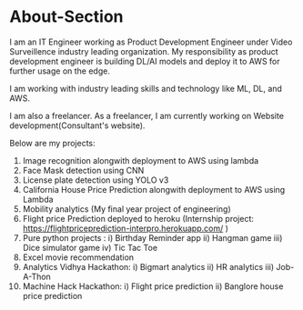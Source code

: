 # About-Section

I am an IT Engineer working as Product Development Engineer under Video Surveillence industry leading organization.
My responsibility as product development engineer is building DL/AI models and deploy it to AWS for further usage on the edge.

I am working with industry leading skills and technology like ML, DL, and AWS.

I am also a freelancer.
As a freelancer, I am currently working on Website development(Consultant's website).

Below are my projects:

1) Image recognition alongwith deployment to AWS using lambda
2) Face Mask detection using CNN
3) License plate detection using YOLO v3
4) California House Price Prediction alongwith deployment to AWS using Lambda
5) Mobility analytics (My final year project of engineering)
6) Flight price Prediction deployed to heroku (Internship project: https://flightpriceprediction-interpro.herokuapp.com/ )
7) Pure python projects : i)   Birthday Reminder app
                          ii)  Hangman game
                          iii) Dice simulator game
                          iv)  Tic Tac Toe
8) Excel movie recommendation 
9) Analytics Vidhya Hackathon: i) Bigmart analytics
                               ii) HR analytics
                               iii) Job-A-Thon
10) Machine Hack Hackathon: i) Flight price prediction
                            ii) Banglore house price prediction    
